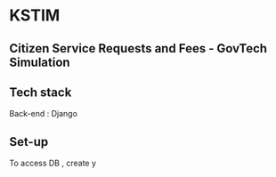 # KSTIM

## Citizen Service Requests and Fees - GovTech Simulation 

## Tech stack 

Back-end : Django

## Set-up 
To access DB , create y


